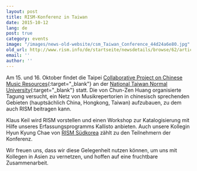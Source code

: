 ```yaml
---
layout: post
title: RISM-Konferenz in Taiwan
date: 2015-10-12
lang: de
post: true
category: events
image: "/images/news-old-website/csm_Taiwan_Conference_44d24a6e80.jpg"
old_url: http://www.rism.info/de/startseite/newsdetails/browse/62/article/64/rism-conference-in-taiwan.html
email: ''
author: ''
---
```



Am 15. und 16. Oktober findet die Taipei [Collaborative Project on Chinese Music Resources](http://archive.music.ntnu.edu.tw/master2015/){:target="_blank"} an der [National Taiwan Normal University](http://en.ntnu.edu.tw/){:target="_blank"} statt. Die von Chun-Zen Huang organisierte Tagung versucht, ein Netz von Musikrepertorien in chinesisch sprechenden Gebieten (hauptsächlich China, Hongkong, Taiwan) aufzubauen, zu dem auch RISM beitragen kann.



Klaus Keil wird RISM vorstellen und einen Workshop zur Katalogisierung mit Hilfe unseres Erfassungsprogramms Kallisto anbieten. Auch unsere Kollegin Hyun Kyung Chae von [RISM Südkorea](http://ewha.kor.rism.info/index.php?id=528) zählt zu den Teilnehmern der Konferenz.



Wir freuen uns, dass wir diese Gelegenheit nutzen können, um uns mit Kollegen in Asien zu vernetzen, und hoffen auf eine fruchtbare Zusammenarbeit.









<script type="text/javascript">var switchTo5x=true;</script><script type="text/javascript" src="http://w.sharethis.com/button/buttons.js"></script><script type="text/javascript">stLight.options({publisher: "9b601438-1ce1-49d8-bfd7-9cff5df54c17", doNotHash: false, doNotCopy: false, hashAddressBar: false});</script>